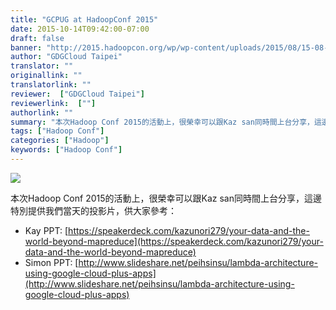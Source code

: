 ```yaml
---
title: "GCPUG at HadoopConf 2015"
date: 2015-10-14T09:42:00-07:00
draft: false
banner: "http://2015.hadoopcon.org/wp/wp-content/uploads/2015/08/15-08-08_HadoopCon_2015.png"
author: "GDGCloud Taipei"
translator: ""
originallink: ""
translatorlink: ""
reviewer:  ["GDGCloud Taipei"]
reviewerlink:  [""]
authorlink: ""
summary: "本次Hadoop Conf 2015的活動上，很榮幸可以跟Kaz san同時間上台分享，這邊特別提供我們當天的投影片，供大家參考"
tags: ["Hadoop Conf"]
categories: ["Hadoop"]
keywords: ["Hadoop Conf"]
---
```


[![](http://2015.hadoopcon.org/wp/wp-content/uploads/2015/08/15-08-08_HadoopCon_2015.png)](http://2015.hadoopcon.org/wp/wp-content/uploads/2015/08/15-08-08_HadoopCon_2015.png)

  
本次Hadoop Conf 2015的活動上，很榮幸可以跟Kaz san同時間上台分享，這邊特別提供我們當天的投影片，供大家參考：  
  
*   Kay PPT: [https://speakerdeck.com/kazunori279/your-data-and-the-world-beyond-mapreduce](https://speakerdeck.com/kazunori279/your-data-and-the-world-beyond-mapreduce)
*   Simon PPT: [http://www.slideshare.net/peihsinsu/lambda-architecture-using-google-cloud-plus-apps](http://www.slideshare.net/peihsinsu/lambda-architecture-using-google-cloud-plus-apps)